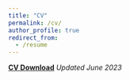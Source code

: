 ```yaml
---
title: "CV"
permalink: /cv/
author_profile: true
redirect_from:
  - /resume
---
```


[**CV Download**](https://trentoll.github.io/files/06.26.2023.pdf)  *Updated June 2023*
